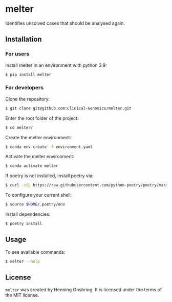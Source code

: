 # melter

Identifies unsolved cases that should be analysed again.

## Installation

### For users
Install melter in an environment with python 3.9:
```bash
$ pip install melter
```

### For developers
Clone the repository:
```bash
$ git clone git@github.com:Clinical-Genomics/melter.git
```
Enter the root folder of the project:
```bash
$ cd melter/
```
Create the melter environment:
```bash
$ conda env create -f environment.yaml
```
Activate the melter environment:
```bash
$ conda activate melter
```
If poetry is not installed, install poetry via:
```bash
$ curl -sSL https://raw.githubusercontent.com/python-poetry/poetry/master/get-poetry.py | python -
```
To configure your current shell:
```bash
$ source $HOME/.poetry/env
```
Install dependencies:
```bash
$ poetry install
```

## Usage

To see available commands:
```bash
$ melter --help
```

## License

`melter` was created by Henning Onsbring. It is licensed under the terms of the MIT license.
